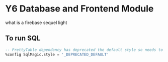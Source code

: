 # Y6 Database and Frontend Module
 what is a firebase sequel light

## To run SQL
```sql
-- PrettyTable dependancy has deprecated the default style so needs to be explicitly configured
%config SqlMagic.style = '_DEPRECATED_DEFAULT'
```